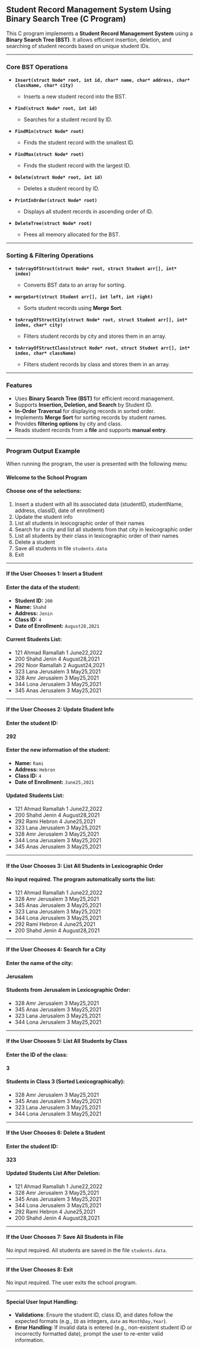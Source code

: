 ## Student Record Management System Using Binary Search Tree (C Program)

This C program implements a **Student Record Management System** using a **Binary Search Tree (BST)**. It allows efficient insertion, deletion, and searching of student records based on unique student IDs.

---

### Core BST Operations

- **`Insert(struct Node* root, int id, char* name, char* address, char* className, char* city)`**  
  - Inserts a new student record into the BST.

- **`Find(struct Node* root, int id)`**  
  - Searches for a student record by ID.

- **`FindMin(struct Node* root)`**  
  - Finds the student record with the smallest ID.

- **`FindMax(struct Node* root)`**  
  - Finds the student record with the largest ID.

- **`Delete(struct Node* root, int id)`**  
  - Deletes a student record by ID.

- **`PrintInOrder(struct Node* root)`**  
  - Displays all student records in ascending order of ID.

- **`DeleteTree(struct Node* root)`**  
  - Frees all memory allocated for the BST.

---

### Sorting & Filtering Operations

- **`toArrayOfStruct(struct Node* root, struct Student arr[], int* index)`**  
  - Converts BST data to an array for sorting.

- **`mergeSort(struct Student arr[], int left, int right)`**  
  - Sorts student records using **Merge Sort**.

- **`toArrayOfStructCity(struct Node* root, struct Student arr[], int* index, char* city)`**  
  - Filters student records by city and stores them in an array.

- **`toArrayOfStructClass(struct Node* root, struct Student arr[], int* index, char* className)`**  
  - Filters student records by class and stores them in an array.

---

### Features

- Uses **Binary Search Tree (BST)** for efficient record management.
- Supports **Insertion, Deletion, and Search** by Student ID.
- **In-Order Traversal** for displaying records in sorted order.
- Implements **Merge Sort** for sorting records by student names.
- Provides **filtering options** by city and class.
- Reads student records from a **file** and supports **manual entry**.
  
---

### Program Output Example
When running the program, the user is presented with the following menu:

#### Welcome to the School Program

#### Choose one of the selections:
1) Insert a student with all its associated data (studentID, studentName, address, classID, date of enrollment)  
2) Update the student info  
3) List all students in lexicographic order of their names  
4) Search for a city and list all students from that city in lexicographic order  
5) List all students by their class in lexicographic order of their names  
6) Delete a student  
7) Save all students in file `students.data`  
8) Exit  

---

#### If the User Chooses 1: Insert a Student  
#### Enter the data of the student:
- **Student ID:** `200`  
- **Name:** `Shahd`  
- **Address:** `Jenin`  
- **Class ID:** `4`  
- **Date of Enrollment:** `August28,2021`

#### Current Students List:  
- 121 Ahmad Ramallah 1 June22,2022  
- 200 Shahd Jenin 4 August28,2021  
- 292 Noor Ramallah 2 August24,2021  
- 323 Lana Jerusalem 3 May25,2021  
- 328 Amr Jerusalem 3 May25,2021  
- 344 Lona Jerusalem 3 May25,2021  
- 345 Anas Jerusalem 3 May25,2021  

---

#### If the User Chooses 2: Update Student Info  
#### Enter the student ID:  
**292**  

#### Enter the new information of the student:  
- **Name:** `Rami`  
- **Address:** `Hebron`  
- **Class ID:** `4`  
- **Date of Enrollment:** `June25,2021`

#### Updated Students List:  
- 121 Ahmad Ramallah 1 June22,2022  
- 200 Shahd Jenin 4 August28,2021  
- 292 Rami Hebron 4 June25,2021  
- 323 Lana Jerusalem 3 May25,2021  
- 328 Amr Jerusalem 3 May25,2021  
- 344 Lona Jerusalem 3 May25,2021  
- 345 Anas Jerusalem 3 May25,2021  

---

#### If the User Chooses 3: List All Students in Lexicographic Order  
#### No input required. The program automatically sorts the list:

- 121 Ahmad Ramallah 1 June22,2022  
- 328 Amr Jerusalem 3 May25,2021  
- 345 Anas Jerusalem 3 May25,2021  
- 323 Lana Jerusalem 3 May25,2021  
- 344 Lona Jerusalem 3 May25,2021  
- 292 Rami Hebron 4 June25,2021  
- 200 Shahd Jenin 4 August28,2021  

---

#### If the User Chooses 4: Search for a City  
#### Enter the name of the city:  
**Jerusalem**  

#### Students from Jerusalem in Lexicographic Order:  
- 328 Amr Jerusalem 3 May25,2021  
- 345 Anas Jerusalem 3 May25,2021  
- 323 Lana Jerusalem 3 May25,2021  
- 344 Lona Jerusalem 3 May25,2021  

---

#### If the User Chooses 5: List All Students by Class  
#### Enter the ID of the class:  
**3**  

#### Students in Class 3 (Sorted Lexicographically):  
- 328 Amr Jerusalem 3 May25,2021  
- 345 Anas Jerusalem 3 May25,2021  
- 323 Lana Jerusalem 3 May25,2021   
- 344 Lona Jerusalem 3 May25,2021  

---

#### If the User Chooses 6: Delete a Student  
#### Enter the student ID:  
**323**  

#### Updated Students List After Deletion:  
- 121 Ahmad Ramallah 1 June22,2022  
- 328 Amr Jerusalem 3 May25,2021  
- 345 Anas Jerusalem 3 May25,2021  
- 344 Lona Jerusalem 3 May25,2021  
- 292 Rami Hebron 4 June25,2021  
- 200 Shahd Jenin 4 August28,2021  

---

#### If the User Chooses 7: Save All Students in File  
No input required. All students are saved in the file `students.data`.

---

#### If the User Chooses 8: Exit  
No input required. The user exits the school program.  

---

#### Special User Input Handling:
- **Validations**: Ensure the student ID, class ID, and dates follow the expected formats (e.g., `ID` as integers, `date` as `MonthDay,Year`).
- **Error Handling**: If invalid data is entered (e.g., non-existent student ID or incorrectly formatted date), prompt the user to re-enter valid information.
